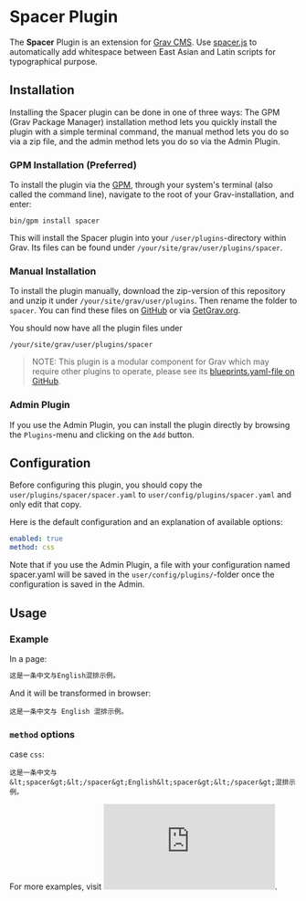 # Spacer Plugin

The **Spacer** Plugin is an extension for [Grav CMS](https://github.com/getgrav/grav). Use [spacer.js](https://github.com/dallaslu/spacer.js) to automatically add whitespace between East Asian and Latin scripts for typographical purpose.

## Installation

Installing the Spacer plugin can be done in one of three ways: The GPM (Grav Package Manager) installation method lets you quickly install the plugin with a simple terminal command, the manual method lets you do so via a zip file, and the admin method lets you do so via the Admin Plugin.

### GPM Installation (Preferred)

To install the plugin via the [GPM](https://learn.getgrav.org/advanced/grav-gpm), through your system's terminal (also called the command line), navigate to the root of your Grav-installation, and enter:

    bin/gpm install spacer

This will install the Spacer plugin into your `/user/plugins`-directory within Grav. Its files can be found under `/your/site/grav/user/plugins/spacer`.

### Manual Installation

To install the plugin manually, download the zip-version of this repository and unzip it under `/your/site/grav/user/plugins`. Then rename the folder to `spacer`. You can find these files on [GitHub](https://github.com/dallaslu/grav-plugin-spacer) or via [GetGrav.org](https://getgrav.org/downloads/plugins#extras).

You should now have all the plugin files under

    /your/site/grav/user/plugins/spacer
	
> NOTE: This plugin is a modular component for Grav which may require other plugins to operate, please see its [blueprints.yaml-file on GitHub](https://github.com/dallaslu/grav-plugin-spacer/blob/master/blueprints.yaml).

### Admin Plugin

If you use the Admin Plugin, you can install the plugin directly by browsing the `Plugins`-menu and clicking on the `Add` button.

## Configuration

Before configuring this plugin, you should copy the `user/plugins/spacer/spacer.yaml` to `user/config/plugins/spacer.yaml` and only edit that copy.

Here is the default configuration and an explanation of available options:

```yaml
enabled: true
method: css
```

Note that if you use the Admin Plugin, a file with your configuration named spacer.yaml will be saved in the `user/config/plugins/`-folder once the configuration is saved in the Admin.

## Usage

### Example

In a page:

```markdown
这是一条中文与English混排示例。
```

And it will be transformed in browser:

    这是一条中文与 English 混排示例。

### `method` options

case `css`:

    这是一条中文与&lt;spacer&gt;&lt;/spacer&gt;English&lt;spacer&gt;&lt;/spacer&gt;混排示例。

For more examples, visit ![spacer.js](https://dallaslu.github.io/spacer.js).